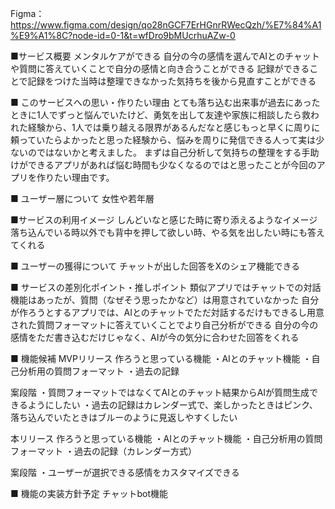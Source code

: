 Figma：https://www.figma.com/design/qo28nGCF7ErHGnrRWecQzh/%E7%84%A1%E9%A1%8C?node-id=0-1&t=wfDro9bMUcrhuAZw-0

■サービス概要
メンタルケアができる
自分の今の感情を選んでAIとのチャットや質問に答えていくことで自分の感情と向き合うことができる
記録ができることで記録をつけた当時は整理できなかった気持ちを後から見直すことができる

■ このサービスへの思い・作りたい理由
とても落ち込む出来事が過去にあったときに1人でずっと悩んでいたけど、勇気を出して友達や家族に相談したら救われた経験から、1人では乗り越える限界があるんだなと感じもっと早くに周りに頼っていたらよかったと思った経験から、悩みを周りに発信できる人って実は少ないのではないかと考えました。
まずは自己分析して気持ちの整理をする手助けができるアプリがあれば悩む時間も少なくなるのではと思ったことが今回のアプリを作りたい理由です。

■ ユーザー層について
女性や若年層

■サービスの利用イメージ
しんどいなと感じた時に寄り添えるようなイメージ
落ち込んでいる時以外でも背中を押して欲しい時、やる気を出したい時にも答えてくれる

■ ユーザーの獲得について
チャットが出した回答をXのシェア機能できる

■ サービスの差別化ポイント・推しポイント
類似アプリではチャットでの対話機能はあったが、質問（なぜそう思ったかなど）は用意されていなかった
自分が作ろうとするアプリでは、AIとのチャットでただ対話するだけもできるし用意された質問フォーマットに答えていくことでより自己分析ができる
自分の今の感情をただ書き込むだけじゃなく、AIが今の気分に合わせた回答をくれる


■ 機能候補
MVPリリース
作ろうと思っている機能
・AIとのチャット機能
・自己分析用の質問フォーマット
・過去の記録



案段階
・質問フォーマットではなくてAIとのチャット結果からAIが質問生成できるようにしたい
・過去の記録はカレンダー式で、楽しかったときはピンク、落ち込んでいたときはブルーのように見返しやすくしたい

本リリース
作ろうと思っている機能
・AIとのチャット機能
・自己分析用の質問フォーマット
・過去の記録（カレンダー方式）

案段階
・ユーザーが選択できる感情をカスタマイズできる

■ 機能の実装方針予定
チャットbot機能

